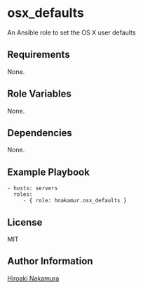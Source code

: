 osx_defaults
============

An Ansible role to set the OS X user defaults

Requirements
------------

None.

Role Variables
--------------

None.

Dependencies
------------

None.


Example Playbook
----------------

    - hosts: servers
      roles:
         - { role: hnakamur.osx_defaults }

License
-------

MIT

Author Information
------------------

[Hiroaki Nakamura]( http://hnakamur.github.io/ )
